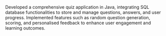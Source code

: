 Developed a comprehensive quiz application in Java, integrating SQL database functionalities to store and manage questions, answers, and user progress. Implemented features such as random question generation, scoring, and personalised feedback to enhance user engagement and learning outcomes.
